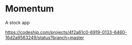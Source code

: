 # Momentum
A stock app

https://codeship.com/projects/4f2a61c0-6919-0133-6460-16d2a9563249/status?branch=master
